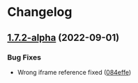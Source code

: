 # Changelog

## [1.7.2-alpha](https://github.com/NFDI4Chem/nmrxiv/compare/v1.7.1-alpha...v1.7.2-alpha) (2022-09-01)


### Bug Fixes

* Wrong iframe reference fixed ([084effe](https://github.com/NFDI4Chem/nmrxiv/commit/084effe7b52b5b64e5b7ad98494ee1d17da7fb32))
